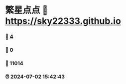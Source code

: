 # 繁星点点 :link: https://sky22333.github.io 
### :page_facing_up: [4](https://sky22333.github.io/tag.html) 
### :speech_balloon: 0 
### :hibiscus: 11014 
### :alarm_clock: 2024-07-02 15:42:43 
